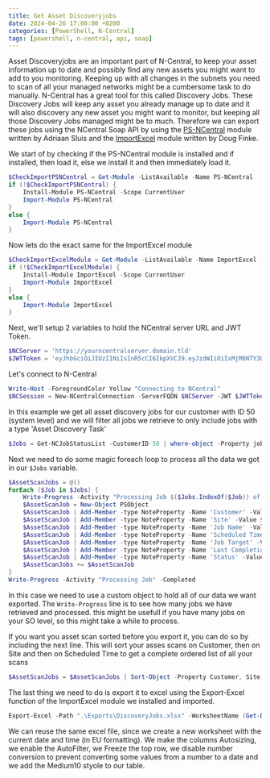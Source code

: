 ```yaml
---
title: Get Asset Discoveryjobs
date: 2024-04-26 17:00:00 +0200
categories: [PowerShell, N-Central]
tags: [powershell, n-central, api, soap]
---
```

Asset Discoveryjobs are an important part of N-Central, to keep your asset information up to date and possibly find any new assets you might want to add to you monitoring.
Keeping up with all changes in the subnets you need to scan of all your managed networks might be a cumbersome task to do manually.
N-Central has a great tool for this called Discovery Jobs.
These Discovery Jobs will keep any asset you already manage up to date and it will also discovery any new asset you might want to monitor, but keeping all those Discovery Jobs managed might be to much. Therefore we can export these jobs using the NCentral Soap API by using the [PS-NCentral](https://www.powershellgallery.com/packages/PS-NCentral/1.5) module written by Adriaan Sluis and the [ImportExcel](https://www.powershellgallery.com/packages/ImportExcel/7.8.6) module written by Doug Finke.

We start of by checking if the PS-NCentral module is installed and if installed, then load it, else we install it and then immediately load it.
```powershell
$CheckImportPSNCentral = Get-Module -ListAvailable -Name PS-NCentral
if (!$CheckImportPSNCentral) {
    Install-Module PS-NCentral -Scope CurrentUser
    Import-Module PS-NCentral
}
else {
    Import-Module PS-NCentral
}
```

Now lets do the exact same for the ImportExcel module
```powershell
$CheckImportExcelModule = Get-Module -ListAvailable -Name ImportExcel
if (!$CheckImportExcelModule) {
    Install-Module ImportExcel -Scope CurrentUser
    Import-Module ImportExcel
}
else {
    Import-Module ImportExcel
}
```

Next, we'll setup 2 variables to hold the NCentral server URL and JWT Token.
```powershell
$NCServer = 'https://yourncentralserver.domain.tld'
$JWTToken = 'eyJhbGciOiJIUzI1NiIsInR5cCI6IkpXVCJ9.eyJzdWIiOiIxMjM0NTY3ODkwIiwibmFtZSI6IkpvaG4gRG9lIiwiaWF0IjoxNTE2MjM5MDIyfQ.SflKxwRJSMeKKF2QT4fwpMeJf36POk6yJV_adQssw5c' # fake JWT token
```

Let's connect to N-Central
```powershell
Write-Host -ForegroundColor Yellow "Connecting to NCentral"
$NCSession = New-NCentralConnection -ServerFQDN $NCServer -JWT $JWTToken
```

In this example we get all asset discovery jobs for our customer with ID 50 (system level) and we will filter all jobs we retrieve to only include jobs with a type 'Asset Discovery Task'
```powershell
$Jobs = Get-NCJobStatusList -CustomerID 50 | where-object -Property jobtype -Like "Asset Discovery Task"
```

Next we need to do some magic foreach loop to process all the data we got in our `$Jobs` variable.
```powershell
$AssetScanJobs = @()
ForEach ($Job in $Jobs) {
    Write-Progress -Activity "Processing Job $($Jobs.IndexOf($Job)) of $($Jobs.Count)" -Status "Progress:" -PercentComplete ($Jobs.IndexOf($Job)/$($Jobs.Count)*100)
    $AssetScanJob = New-Object PSObject
    $AssetScanJob | Add-Member -type NoteProperty -Name 'Customer' -Value $Job.customername
    $AssetScanJob | Add-Member -type NoteProperty -Name 'Site' -Value $Job.sitename
    $AssetScanJob | Add-Member -type NoteProperty -Name 'Job Name' -Value $Job.jobname
    $AssetScanJob | Add-Member -type NoteProperty -Name 'Scheduled Time' -Value $Job.scheduledtime.DateTime
    $AssetScanJob | Add-Member -type NoteProperty -Name 'Job Target' -Value $Job.jobtarget
    $AssetScanJob | Add-Member -type NoteProperty -Name 'Last Completion Time' -Value $Job.lastcompletiontime.DateTime
    $AssetScanJob | Add-Member -type NoteProperty -Name 'Status' -Value $Job.status
    $AssetScanJobs += $AssetScanJob
}
Write-Progress -Activity "Processing Job" -Completed
```

In this case we need to use a custom object to hold all of our data we want exported.
The `Write-Progress` line is to see how many jobs we have retrieved and processed. this might be usefull if you have many jobs on your SO level, so this might take a while to process.

If you want you asset scan sorted before you export it, you can do so by including the next line.
This will sort your asses scans on Customer, then on Site and then on Scheduled Time to get a complete ordered list of all your scans
```powershell
$AssetScanJobs = $AssetScanJobs | Sort-Object -Property Customer, Site, 'Scheduled Time'
```

The last thing we need to do is export it to excel using the Export-Excel function of the ImportExcel module we installed and imported.
```powershell
Export-Excel -Path ".\Exports\DiscoveryJobs.xlsx" -WorksheetName (Get-Date -Format "dd-MM-yyyy HH.mm") -InputObject $AssetScanJobs -AutoSize -AutoFilter -FreezeTopRow -NoNumberConversion * -TableStyle Medium10
```

We can reuse the same excel file, since we create a new worksheet with the current date and time (in EU formatting).
We make the columns Autosizing, we enable the AutoFilter, we Freeze the top row, we disable number conversion to prevent converting some values from a number to a date and we add the Medium10 styole to our table.